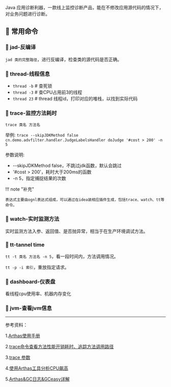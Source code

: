 Java 应用诊断利器，一款线上监控诊断产品，能在不修改应用源代码的情况下，对业务问题进行诊断。

## 📌 常用命令

### 🚁 jad-反编译

`jad 类的完整路径`，进行反编译，检查类的源代码是否正确。

### 🚁 thread-线程信息

* `thread -b`  # 查死锁
* `thread -3`  # 查CPU占用前3的线程
* `thread 23`  # thread 线程id，打印对应的堆栈，以找到实际代码

### 🚁 trace-监控方法耗时

`trace 类名 方法名`

举例: `trace --skipJDKMethod false cn.demo.advfilter.handler.JudgeLabelsHandler doJudge '#cost > 200' -n 5`

参数说明:

* --skipJDKMethod false，不跳过jdk函数，默认会跳过
* '#cost > 200'，耗时大于200ms的函数
* -n 5，指定捕捉结果的次数

!!! note "补充"

    表达式主要由ognl表达式组成，可以通过在idea装相应插件生成，包括trace、watch、tt等命令。

### 🚁 watch-实时监测方法

实时监测方法入参、返回值、是否抛异常，相当于在生产环境调试方法。

### 🚁 tt-tannel time

`tt -t 类名 方法名 -n 5`，看一段时间内，方法调用情况。

`tt -p -i 索引`，重放指定请求。

### 🚁 dashboard-仪表盘

看线程cpu使用率、机器内存变化

### 🚁 jvm-查看jvm信息

---

参考资料：

1.[Arthas使用手册](https://arthas.aliyun.com/doc/quick-start.html)

2.[trace命令查看方法性能开销耗时、追踪方法调用路径](https://blog.csdn.net/qq_37279783/article/details/128277011)

3.[trace 参数](https://www.cnblogs.com/expiator/p/17470441.html)

4.[使用Arthas工具分析CPU飙高](https://zhuanlan.zhihu.com/p/498399364)

5.[Arthas&GC日志&GCeasy详解](https://blog.csdn.net/qq_43135259/article/details/138507367)